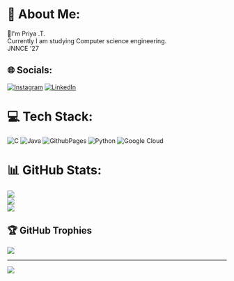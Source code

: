 
<!---
priyat12345-github/priyat12345-github is a ✨ special ✨ repository because its `README.md` (this file) appears on your GitHub profile.
You can click the Preview link to take a look at your changes.
--->
# 💫 About Me:
👋I'm Priya .T.<br>Currently I am studying Computer science engineering.<br>JNNCE '27


## 🌐 Socials:
[![Instagram](https://img.shields.io/badge/Instagram-%23E4405F.svg?logo=Instagram&logoColor=white)](https://instagram.com/priya_megalamane) [![LinkedIn](https://img.shields.io/badge/LinkedIn-%230077B5.svg?logo=linkedin&logoColor=white)](https://linkedin.com/in/PriyaT ) 

# 💻 Tech Stack:
![C](https://img.shields.io/badge/c-%2300599C.svg?style=for-the-badge&logo=c&logoColor=white) ![Java](https://img.shields.io/badge/java-%23ED8B00.svg?style=for-the-badge&logo=openjdk&logoColor=white) ![GithubPages](https://img.shields.io/badge/github%20pages-121013?style=for-the-badge&logo=github&logoColor=white) ![Python](https://img.shields.io/badge/python-3670A0?style=for-the-badge&logo=python&logoColor=ffdd54) ![Google Cloud](https://img.shields.io/badge/GoogleCloud-%234285F4.svg?style=for-the-badge&logo=google-cloud&logoColor=white)
# 📊 GitHub Stats:
![](https://github-readme-stats.vercel.app/api?username=priyat12345-github&theme=dark&hide_border=false&include_all_commits=true&count_private=true)<br/>
![](https://github-readme-streak-stats.herokuapp.com/?user=priyat12345-github&theme=dark&hide_border=false)<br/>
![](https://github-readme-stats.vercel.app/api/top-langs/?username=priyat12345-github&theme=dark&hide_border=false&include_all_commits=true&count_private=true&layout=compact)

## 🏆 GitHub Trophies
![](https://github-profile-trophy.vercel.app/?username=priyat12345-github&theme=radical&no-frame=false&no-bg=false&margin-w=4)

---
[![](https://visitcount.itsvg.in/api?id=priyat12345-github&icon=0&color=0)](https://visitcount.itsvg.in)

<!-- Proudly created with GPRM ( https://gprm.itsvg.in ) -->
